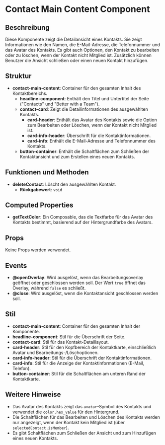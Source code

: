 # Contact Main Content Component

## Beschreibung
Diese Komponente zeigt die Detailansicht eines Kontakts. Sie zeigt Informationen wie den Namen, die E-Mail-Adresse, die Telefonnummer und das Avatar des Kontakts. Es gibt auch Optionen, den Kontakt zu bearbeiten oder zu löschen, wenn der Kontakt nicht Mitglied ist. Zusätzlich können Benutzer die Ansicht schließen oder einen neuen Kontakt hinzufügen.

## Struktur
- **contact-main-content**: Container für den gesamten Inhalt des Kontaktbereichs.
  - **headline-component**: Enthält den Titel und Untertitel der Seite ("Contacts" und "Better with a Team").
  - **contact-card**: Zeigt die Detailinformationen des ausgewählten Kontakts.
    - **card-header**: Enthält das Avatar des Kontakts sowie die Option zum Bearbeiten oder Löschen, wenn der Kontakt nicht Mitglied ist.
    - **card-info-header**: Überschrift für die Kontaktinformationen.
    - **card-info**: Enthält die E-Mail-Adresse und Telefonnummer des Kontakts.
  - **button-container**: Enthält die Schaltflächen zum Schließen der Kontaktansicht und zum Erstellen eines neuen Kontakts.

## Funktionen und Methoden
- **deleteContact**: Löscht den ausgewählten Kontakt.
  - **Rückgabewert**: `void`

## Computed Properties
- **getTextColor**: Ein Composable, das die Textfarbe für das Avatar des Kontakts bestimmt, basierend auf der Hintergrundfarbe des Avatars.

## Props
Keine Props werden verwendet.

## Events
- **@openOverlay**: Wird ausgelöst, wenn das Bearbeitungsoverlay geöffnet oder geschlossen werden soll. Der Wert `true` öffnet das Overlay, während `false` es schließt.
- **@close**: Wird ausgelöst, wenn die Kontaktansicht geschlossen werden soll.

## Stil
- **contact-main-content**: Container für den gesamten Inhalt der Komponente.
- **headline-component**: Stil für die Überschrift der Seite.
- **contact-card**: Stil für das Kontakt-Detaillayout.
- **card-header**: Stil für den Kopfbereich der Kontaktkarte, einschließlich Avatar und Bearbeitungs-/Löschoptionen.
- **card-info-header**: Stil für die Überschrift der Kontaktinformationen.
- **card-info**: Stil für die Anzeige der Kontaktinformationen (E-Mail, Telefon).
- **button-container**: Stil für die Schaltflächen am unteren Rand der Kontaktkarte.

## Weitere Hinweise
- Das Avatar des Kontakts zeigt das `avatar`-Symbol des Kontakts und verwendet die `color.hex_value` für den Hintergrund.
- Die Schaltflächen für das Bearbeiten und Löschen des Kontakts werden nur angezeigt, wenn der Kontakt kein Mitglied ist (über `selectedContact.isMember`).
- Es gibt Schaltflächen zum Schließen der Ansicht und zum Hinzufügen eines neuen Kontakts.

